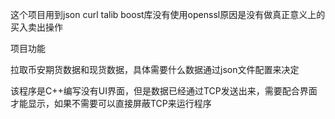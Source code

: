 这个项目用到json curl talib boost库没有使用openssl原因是没有做真正意义上的买入卖出操作

项目功能

拉取币安期货数据和现货数据，具体需要什么数据通过json文件配置来决定

该程序是C++编写没有UI界面，但是数据已经通过TCP发送出来，需要配合界面才能显示，如果不需要可以直接屏蔽TCP来运行程序
